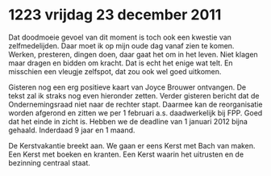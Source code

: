 # 1223 vrijdag 23 december 2011
Dat doodmoeie gevoel van dit moment is toch ook een kwestie van zelfmedelijden. Daar moet ik op mijn oude dag vanaf zien te komen. Werken, presteren, dingen doen, daar gaat het om in het leven. Niet klagen maar dragen en bidden om kracht. Dat is echt het enige wat telt. En misschien een vleugje zelfspot, dat zou ook wel goed uitkomen.

Gisteren nog een erg positieve kaart van Joyce Brouwer ontvangen. De tekst zal ik straks nog even hieronder zetten. Verder gisteren bericht dat de Ondernemingsraad niet naar de rechter stapt. Daarmee kan de reorganisatie worden afgerond en zitten we per 1 februari a.s. daadwerkelijk bij FPP. Goed dat het einde in zicht is. Hebben we de deadline van 1 januari 2012 bijna gehaald. Inderdaad 9 jaar en 1 maand.

De Kerstvakantie breekt aan. We gaan er eens Kerst met Bach van maken. Een Kerst met boeken en kranten. Een Kerst waarin het uitrusten en de bezinning centraal staat.

